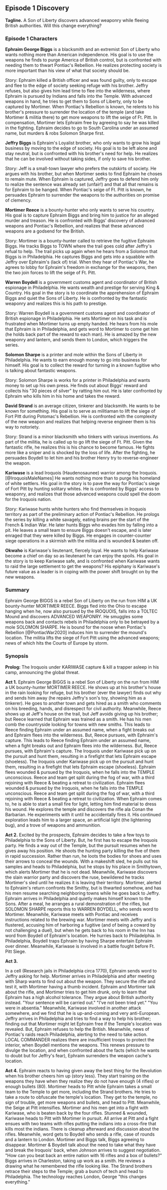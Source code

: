 ## Episode 1 Discovery

**Tagline.** A Son of Liberty discovers advanced weaponry while fleeing British authorities. Will this change everything?

### Episode 1 Characters

<!-- - Want
- Goal
- Conflict
- Epiphany
- Story summary
- Paragraph -->

**Ephraim George Biggs** is a blacksmith and an extremist Son of Liberty who wants nothing more than American independence. His goal is to use the weapons he finds to purge America of British control, but is confronted with needing them to thwart Pontiac's Rebellion. He realizes protecting society is more important than his view of what that society should be.

Story: Ephraim killed a British officer and was found guilty, only to escape and flee to the edge of society seeking refuge with his brother. Jeffry refuses, but also gives him lead time to flee into the wilderness, where Ephraim is pursued by Indians and falls into the Temple. With advanced weapons in hand, he tries to get them to Sons of Liberty, only to be captured by Mortimer. When Pontiac's Rebellion is known, he relents to his brother's pressure to surrender the location of the temple (and take Mortimer & militia there) to get more weapons to lift the seige of Ft. Pitt. In compensation, Mortimer lets Ephraim free by agreeing to say he was killed in the fighting. Ephraim decides to go to South Carolina under an assumed name, but murders & robs Solomon Sharpe first.

**Jeffry Biggs** is Ephraim's Loyalist brother, who only wants to grow his legal business by moving to the edge of society. His goal is to be left alone and stay neutral, but is confronted with his brother's need for help. He realizes that he can be involved without taking sides, if only to save his brother.

Story: Jeff is a small-town lawyer who prefers the outskirts of society. He argues with his brother, but when Mortimer seeks to find Ephraim he choses to remain mute. When Ephraim is captured, Jeffry goes to defend him only to realize the sentence was already set (unfair!) and that all that remains is for Ephraim to be hanged. When Pontiac's seige of Ft. Pitt is known, he persuades Ephraim to surrender the weapons to the authorities on promise of clemency.

**Mortimer Reece** is a bounty-hunter who only wants to serve his country. His goal is to capture Ephraim Biggs and bring him to justice for an alleged murder and treason. He is confronted with Biggs' discovery of advanced weapons and Pontiac's Rebellion, and realizes that these advanced weapons are a godsend for the British.

Story: Mortimer is a bounty-hunter called to retrieve the fugitive Ephraim Biggs. He tracks Biggs to TOWN where the trail goes cold after Jeffry's refual to help. The trail picks up again when he hears from a Solomon that Biggs is in Philadelphia. He captures Biggs and gets into a squabble with Jeffry over Ephraim's (lack of) trial. When they hear of Pontiac's War, he agrees to lobby for Ephraim's freedom in exchange for the weapons, then the two join forces to lift the seige of Ft. Pitt.

**Warren Boydell** is a government customs agent and coordinator of British espionage in Philadelphia. He wants wealth and prestige for serving King & Country. His goal in the story is to coordinate the apprehension of Ephraim Biggs and quiet the Sons of Liberty. He is confronted by the fantastic weaponry and realizes this is his path to prestige.

Story: Warren Boydell is a government customs agent and coordinator of British espionage in Philadelphia. He sets Mortimer on his task and is frustrated when Mortimer turns up empty handed. He hears from his mole that Ephraim is in Philadelphia, and gets word to Mortimer to come get him (he holds back part of the reward to each man). He is amazed by the new weaponry and lantern, and sends them to London, which triggers the series.

**Solomon Sharpe** is a printer and mole within the Sons of Liberty in Philadelphia. He wants to earn enough money to go into business for himself. His goal is to collect the reward for turning in a known fugitive who is talking about fantastic weapons.

Story: Solomon Sharpe is works for a printer in Philadelphia and wants money to set up his own press. He finds out about Biggs' reward and collects his "30 pieces of silver" by ratting him out. He is later confronted by Ephraim who kills him in his home and takes the reward.

**David Strand** is an average citizen, tinkerer and blacksmith. He wants to be known for something. His goal is to serve as militiaman to lift the siege of Fort Pitt during Potomac's Rebellion. He is confronted with the complexity of the new weapon and realizes that helping reverse engineer them is his way to notoriety.

Story: Strand is a minor blacksmith who tinkers with various inventions. As part of the militia, he is called up to go lift the siege of Ft. Pitt. Given the fantastic rifle, he realizes this is his chance to become famous. He fights more like a sniper and is shocked by the loss of life. After the fighting, he persuades Boydell to let him and his brother Henry try to reverse-engineer the weapon.

**Kariwase** is a lead Iroquois (Haudenosaunee) warrior among the Iroquois. [@IroquoisMaleNames] He wants nothing more than to purge his homeland of white settlers. His goal in the story is to pave the way for Pontiac's siege of Fort Pitt by hunting solitary whites. He is confronted by Biggs' access to weaponry, and realizes that those advanced weapons could spell the doom for the Iroquois nation.

Story: Kariwase hunts white hunters who find themselves in Iroquois territory as part of the preliminary action of Pontiac's Rebellion. He prologs the series by killing a white savagely, eating brains per the start of the French & Indian War. He later hunts Biggs who evades him by falling into a pit. He leaves a small team to ensure Biggs doesn't escape, and is later enraged that they were killed by Biggs. He engages in counter-counter siege operations in a skirmish with the militia and is wounded & beaten off.

**Okwaho** is Kariwase's lieutenant, fiercely loyal. He wants to help Kariwase become a chief on day so as lieutenant he can enjoy the spoils. His goal in the story is to keep Kariwase safe, and is confronted when Kariwase wants to raid the large settlement to get the weapons? His epiphany is Kariwase's future value as a leader is in coping with the power shift brought on by the new weapons.

### Summary

<!-- T:: During the height of tension between the British North American colonies and England, a son of Liberty discovers a trove of advanced technology. C:: Pontiac's Rebellion thwarted, D:: England terrified. E:: France sees an opportunity. -->
Ephraim George BIGGS is a rebel Son of Liberty on the run from HIM a UK bounty-hunter MORTIMER REECE.
Biggs fled into the Ohio to escape hanging when he, now also pursued by the IROQUOIS, falls into a TOLTEC Mound and discovers ADVANCED WEAPONRY.
He smuggles some weapons back and contacts rebels in Philadelphia only to be betrayed by a mole SOLOMON SHARPE.
He is bound for the noose when Pontiac's Rebellion [@PontiacWar2020] induces him to surrender the mound's location.
The militia lifts the siege of Fort Pitt using the advanced weapons; news of which hits the Courts of Europe by storm.

### Synopsis

**Prolog:** The Iroquois under KARIWASE capture & kill a trapper asleep in his camp, announcing the global threat.


**Act 1.** Ephraim George BIGGS is a rebel Son of Liberty on the run from HIM a UK bounty-hunter MORTIMER REECE. He shows up at his brother's house in the rain looking for refuge, but his brother (ever the lawyer) finds out why and sends him away (he repairs Jeffry's son's toy, showing him as a tinkerer). He goes to another town and gets hired as a smith who comments on his breeding, hands, and disrespect for civil authority.
Meanwhile, Reece shows up at Jeff's house on the trail, but Jeff avoids giving up his brother; but Reece learned that Ephraim was trained as a smith. He has his men comb the countryside looking for towns with new smiths.
This leads to Reece finding Ephraim under an assumed name, when a fight breaks out and Ephraim flees into the wilderness. But, Reece pursues, with Ephraim's capture.	This leads to Reece finding Ephraim under an assumed name, when a fight breaks out and Ephraim flees into the wilderness. But, Reece pursues, with Ephraim's capture.
The Iroquois under Kariwase pick up on the pursuit and hunt them, resulting in a firefight that lets Ephraim escape (shoeless).	The Iroquois under Kariwase pick up on the pursuit and hunt them, resulting in a firefight that lets Ephraim escape (shoeless).
Ephraim flees wounded & pursued by the Iroquois, when he falls into the TEMPLE unconscious. Reece and team get split during the fog of war, with a third rejoining with Reece & beating a retreat to civilization. Ephraim flees wounded & pursued by the Iroquois, when he falls into the TEMPLE unconscious. Reece and team get split during the fog of war, with a third rejoining with Reece & beating a retreat to civilization.
When Ephraim comes to, he is able to start a small fire for light, letting him find material to dress his wound. He explores the temple and discovers the rifle ala Conan the Barbarian. He experiments with it until he accidentally fires it. His continued exploration leads him to a larger space, an artificial light (the lightening bug), and a trove of weapons and ammunition.

**Act 2.** Excited by the prospects, Ephraim decides to take a few toys to Philadelphia to the Sons of Liberty. But, he first has to escape the Iroquois party.
He finds a way out of the Temple, but the pursuit resumes when he gives away his position. He shoots the hunting party killing the five of them in rapid succession. Rather than run, he loots the bodies for shoes and uses their arrows to conceal the wounds.
With a makeshift sled, he pulls out his samples and heads to Philadelphia, but he stops by his place in Smithytown, which alerts Mortimer that he is not dead.
Meanwhile, Kariwase discovers the slain warrior party and discovers the ruse, bewildered he tracks Mortimer's sled until he realizes it is leaving their territory.
Mortimer, alerted to Ephraim's return confronts the Smithy, but is thwarted somehow, and has his men resume searching neighboring towns while he goes back to Jeffry.
Ephraim arrives in Philadelphia and quietly makes himself known to the Sons. After a meal, he arranges a rural demonstration of the rifles, but SOLOMON SHARPE reports this to WARREN BOYDELL, who sends word to Mortimer.
Meanwhile, Kariwase meets with Pontiac and receives instructions related to the brewing war.
Mortimer meets with Jeffry and is flustered, accusing him of harboring a fugitive (and of being a coward by not challenging a duel), but when he gets back to his room in the Inn has word from Boydell of Ephraim's location. He hurries back to Philadelphia.
In Philadelphia, Boydell traps Ephraim by having Sharpe entertain Ephraim over dinner.
Meanwhile, Kariwase is involved in a battle fought before Ft. Pitt Siege.

**Act 3.**
<!-- He is bound for the noose when Pontiac's Rebellion induces him to surrender the mound's location. -->
In a cell (Research jails in Philadelphia circa 1770), Ephraim sends word to Jeffry asking for help.
Mortimer arrives in Philadelphia and after meeting with Sharp wants to find out about the weapon. They secure the rifle and test it, with Mortimer having a thumb incident.
Ephraim and Mortimer talk about the rifle, and Mortimer tries to get him drunk, only to learn that Ephraim has a high alcohol tolerance. They argue about British authority instead. "Your sentence will be carried out." "I've not been tried yet." "You were in absentia."
Meanwhile, Kariwase involved in another attack somewhere, and we find that he is up-and-coming and very anti-European.
Jeffry arrives in Philadelphia and tries to find a way to help his brother; finding out that Mortimer might let Ephraim free if the Temple's location was revealed. But, Ephraim refuses to help the British.
Meanwhile, news of Pontiac's raids reach Philadelphia, alerting to the need to take action. LOCAL COMMANDER realizes there are insufficient troops to protect the interior, when Boydell mentions the weapons.
This renews pressure to divulge the location, and when confronted about the facts (which he wants to doubt but for Jeffry's fear), Ephraim surrenders the weapon cache's location.

**Act 4.** <!-- The militia lifts the siege of Fort Pitt using the advanced weapons; news of which hits the Courts of Europe by storm. -->
Ephraim reacts to having given away the best thing for the Revolution when his brother cheers him up (story less). They start training on the weapons they have when they realize they do not have enough (4 rifles) or enough bullets (80). Mortimer heads to Pitt while Ephraim takes a small team to the Temple to get more, including the Strand brothers. He tries to take a route to obfuscate the temple's location. They get to the temple, no sign of trouble, get more weapons and bullets, and head to Pitt. Meanwhile, the Seige at Pitt intensifies. Mortimer and his men get into a fight with Kariwase, who is beaten back by the four rifles. Stunned & wounded, Kariwase heads to Pitt with Mortimer in pursuit. All arrive at Pitt and a fight ensues with two teams with rifles putting the indians into a cross-fire that kills most the indians. There is cleanup afterward and discussion about the rifles. Meanwhile, word gets to Boydell who sends a rifle, case of rounds and a lantern to London. Mortimer and Biggs talk, Biggs agreeing to disappear.
Mortimer & Boydell talk about the need to take what they have and break the Iroquois' back, when Johnson arrives to suggest negotiation. "How can you beat back an entire nation with 16 rifles and a box of bullets?"
Biggs arrives in Charleston, taking up work as a smith. He reviews a drawing what he remembered the rifle looking like.
The Strand brothers retrace their steps to the Temple; grab a bunch of tech and head to Philadelphia.
The technology reaches London, George "this changes everything."

<!-- BOUNTYHUNTER trains 16 soldiers on rifles when they respond to an indian raid on nearby settlement. They recover the captives and kill the indians, learn of the planned [Ft Pitt attack](https://en.wikipedia.org/wiki/Siege_of_Fort_Pitt).

BOUNTYHUNTER and platoon thwart the indian siege on Ft. Pitt [Bushy Run](https://web.archive.org/web/20051030214631/http://mohicanpress.com/bushy_run.html) [link](https://en.wikipedia.org/wiki/Battle_of_Bushy_Run) [link](https://en.wikipedia.org/wiki/Bushy_Run_Battlefield). The news of this travels to London where they debate the 1763 Declaration. News of the weapons prevents London from the Declaration. -->
